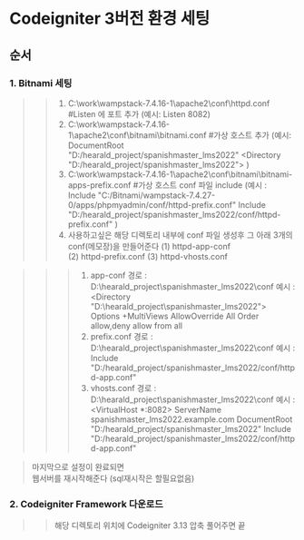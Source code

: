 # Codeigniter 3버전 환경 세팅
## 순서 
### 1. Bitnami 세팅 
>> 1. C:\work\wampstack-7.4.16-1\apache2\conf\httpd.conf     #Listen 에 포트 추가
(예시: Listen 8082) 
>> 2. C:\work\wampstack-7.4.16-1\apache2\conf\bitnami\bitnami.conf   #가상 호스트 추가
(예시: DocumentRoot "D:/hearald_project/spanishmaster_lms2022"
  	<Directory "D:/hearald_project/spanishmaster_lms2022"> ) 
>> 3. C:\work\wampstack-7.4.16-1\apache2\conf\bitnami\bitnami-apps-prefix.conf   #가상 호스트 conf 파일 include
(예시 : Include "C:/Bitnami/wampstack-7.4.27-0/apps/phpmyadmin/conf/httpd-prefix.conf"
	Include "D:/hearald_project/spanishmaster_lms2022/conf/httpd-prefix.conf" )
>> 4. 사용하고싶은 해당 디렉토리 내부에 conf 파일 생성후 그 아래 3개의 conf(메모장)을 만들어준다
(1) httpd-app-conf  
(2) httpd-prefix.conf
(3) httpd-vhosts.conf

>>> 1. app-conf
경로 : D:\hearald_project\spanishmaster_lms2022\conf
예시 : <Directory "D:\hearald_project\spanishmaster_lms2022">
	Options +MultiViews
	AllowOverride All
	Order allow,deny
	allow from all
         </Directory>
>>> 2. prefix.conf 
경로 : D:\hearald_project\spanishmaster_lms2022\conf
예시 : Include "D:/hearald_project/spanishmaster_lms2022/conf/httpd-app.conf"
>>> 3. vhosts.conf
경로 : D:\hearald_project\spanishmaster_lms2022\conf
예시 : <VirtualHost *:8082>
  	ServerName spanishmaster_lms2022.example.com
  	DocumentRoot "D:/hearald_project/spanishmaster_lms2022"
  	Include "D:/hearald_project/spanishmaster_lms2022/conf/httpd-app.conf"
        </VirtualHost>

> 마지막으로 설정이 완료되면   
> 웹서버를 재시작해준다 (sql재시작은 할필요없음)
### 2. Codeigniter Framework 다운로드 
>> 해당 디렉토리 위치에 Codeigniter 3.13 압축 풀어주면 끝  
